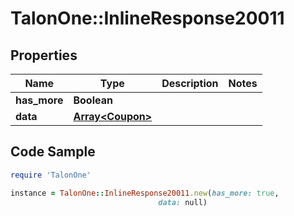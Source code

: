 # TalonOne::InlineResponse20011

## Properties

Name | Type | Description | Notes
------------ | ------------- | ------------- | -------------
**has_more** | **Boolean** |  | 
**data** | [**Array&lt;Coupon&gt;**](Coupon.md) |  | 

## Code Sample

```ruby
require 'TalonOne'

instance = TalonOne::InlineResponse20011.new(has_more: true,
                                 data: null)
```


